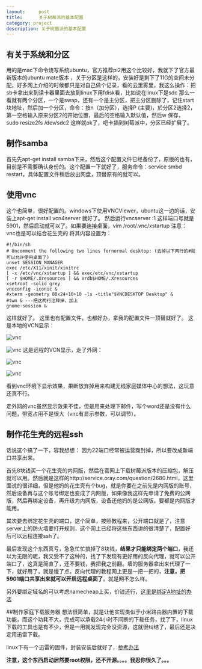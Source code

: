 ```yaml
---
layout:     post
title:      关于树莓派的基本配置
category: project
description: 关于树莓派的基本配置
---
```

## 有关于系统和分区
用的是mac下命令烧写系统ubuntu，官方推荐pi2用这个比较好，我就下了官方最新版本的ubuntu mate版本
，关于分区是这样的，安装好是剩下了11G的空间未分配，好多网上介绍的时候都只是对自己做个记录，看的云里雾里，我这么操作：把sb卡拿出来到读卡器里面去放到linux下用fdisk看，比如说在linux下是sdc 那么一看就有两个分区，一个是swap，还有一个是主分区，把主分区删除了，记住start块地址，然后加一个分区，命令：按n（加分区），选择P (主要)，於分区2选择2，第一空格输入原来分区2的开始位置，最后的空格输入默认值，然后w 保存，sudo resize2fs /dev/sdc2 这样就ok了，吧卡插到树莓派中，分区已经扩展了。


## 制作samba
首先先apt-get install samba下来，然后这个配置文件已经备份了，原版的也有，目前是不需要确认身份的。这个配置一下就好了，服务命令：service smbd restart，具体配置文件稍后放出网盘，顶替原有的就可以。

## 使用vnc
这个也简单，很好配置的。windows下使用VNCViewer，ubuntu这一边的话，安装上apt-get install vcn4server 就好了。 然后运行vncserver :1 这样端口号就是5901，然后启动就可以了。如果要连接桌面，vim /root/.vnc/xstartup    注意：vnc也是可以结合花生壳的
将其内容设置为：


    #!/bin/sh 
    # Uncomment the following two lines fornormal desktop: (去掉以下两行的#就可以允许使用桌面了)
    unset SESSION_MANAGER
    exec /etc/X11/xinit/xinitrc
    [ -x /etc/vnc/xstartup ] && exec/etc/vnc/xstartup
    [ -r $HOME/.Xresources ] && xrdb$HOME/.Xresources
    xsetroot -solid grey
    vncconfig -iconic &
    #xterm -geometry 80x24+10+10 -ls -title"$VNCDESKTOP Desktop" &
    #twm & ---把这两行注释掉，加上
    gnome-session &


这样就好了。
这里也有配置文件，也都好办，拿我的配置文件一顶替就好了。
这是本地的VCN显示：

![vnc](http://7xr0og.com1.z0.glb.clouddn.com/Screenshot-4.png)

![vnc](http://7xr0og.com1.z0.glb.clouddn.com/Screenshot-3.png )
这是远程的VCN显示，走了外网：

![vnc](http://7xr0og.com1.z0.glb.clouddn.com/Screenshot.png )

![vnc](http://7xr0og.com1.z0.glb.clouddn.com/Screenshotdesktop.png )

看到vnc环境下显示效果，果断放弃掉用来构建无线家庭媒体中心的想法，这玩意还真不行。

走外网的vnc虽然显示效果不佳，但是用来处理下邮件，写个word还是没有什么问题，带宽占用不是很大（vnc有显示参数，可以调节）。
## 制作花生壳的远程ssh
话说这个搞了一下，容我想想：
因为22端口经常被运营商封掉，所以要改成新端口共享出来。

首先8块钱买一个花生壳的内网版，然后在官网上下载树莓派版本的压缩包，解压就可以用。然后就是这样的http://service.oray.com/question/2680.html，这里面说的很详细，但是他妈的花生壳有个bug，就是你要在之前先是内网版的账号，然后设备再与这个账号绑定也变成了内网版，如果像我这样先申请了免费的公网版，然后再绑定设备，再升级为内网版，设备还他妈的是公网版。要都是内网版才能用。

其次要去绑定花生壳的端口，这个简单，按照教程来，公开端口就是了，注意server上的防火墙要打开规则，这个网上已经将这些东西讲的很清楚了，配置好后可以远程连接ssh了。

最后发现这个东西真亏，急急忙忙搞掉了8块钱，__结果才只能绑定两个端口__，我还以为无限的呢，我又受不了这种的，找了下发现有更好用的反向代理，就可以公开端口了，这真是简直了，还不要钱，我把我之前翻。墙的服务器拿出来代理了一下，就好用了，就是慢了点。反向代理的教程网上更是一把一把的，__注意，把5901端口共享出来就可以开启远程桌面了__。就是网不怎么样。

另外要绑定域名的可以考虑namecheap上买，价钱还行，[这里是绑定A地址的办法](https://www.namecheap.com/support/knowledgebase/article.aspx/319/78/)  


##制作家庭下载服务器
想法很简单，就是让他实现类似于小米路由器内置的下载功能，而这个功耗不大，完成可以承载24小时不间断的下载任务，找了下，linux下载的工具也是有不少，但是一用就发现完全没资源，这就很纠结了，最后还是决定用迅雷下载。

linux下有一个迅雷的固件，封装安装后就好了，[参考办法](http://www.chinagtd.com/archives/xunleipi.html)  

__注意，这个东西启动居然要root权限，还不开源。。。。我忍你很久了。。。__







